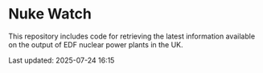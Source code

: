 # Nuke Watch

This repository includes code for retrieving the latest information available on the output of EDF nuclear power plants in the UK.

Last updated: 2025-07-24 16:15